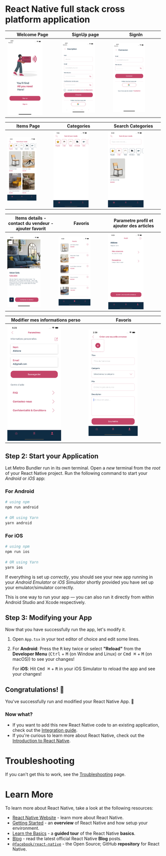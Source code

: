# React Native full stack cross platform application

Welcome Page  | SignUp page | SignIn |
------------- | ------------- | ------------- 
<img src="1.png" alt="Logo" width=70% height=70%  >  | <img src="3.png" alt="Logo" width=70% height=70%  > | <img src="2.png" alt="Logo" width=70% height=70%  >

Items Page  | Categories | Search Categories |
------------- | ------------- | ------------- 
<img src="4.png" alt="Logo" width=70% height=70%  >  | <img src="5.png" alt="Logo" width=70% height=70%  > | <img src="6.png" alt="Logo" width=70% height=70%  >

Items details - contact du vendeur - ajouter favorit  | Favoris | Parametre profil et ajouter des articles |
------------- | ------------- | ------------- 
<img src="8.png" alt="Logo" width=70% height=70%  >  | <img src="7.png" alt="Logo" width=70% height=70%  > | <img src="9.png" alt="Logo" width=70% height=70%  >

Modifier mes informations perso  | Favoris | 
------------- | ------------- |
<img src="10.png" alt="Logo" width=70% height=70%  >  | <img src="11.png" alt="Logo" width=70% height=70%  >

## Step 2: Start your Application

Let Metro Bundler run in its _own_ terminal. Open a _new_ terminal from the _root_ of your React Native project. Run the following command to start your _Android_ or _iOS_ app:

### For Android

```bash
# using npm
npm run android

# OR using Yarn
yarn android
```

### For iOS

```bash
# using npm
npm run ios

# OR using Yarn
yarn ios
```

If everything is set up _correctly_, you should see your new app running in your _Android Emulator_ or _iOS Simulator_ shortly provided you have set up your emulator/simulator correctly.

This is one way to run your app — you can also run it directly from within Android Studio and Xcode respectively.

## Step 3: Modifying your App

Now that you have successfully run the app, let's modify it.

1. Open `App.tsx` in your text editor of choice and edit some lines.
2. For **Android**: Press the <kbd>R</kbd> key twice or select **"Reload"** from the **Developer Menu** (<kbd>Ctrl</kbd> + <kbd>M</kbd> (on Window and Linux) or <kbd>Cmd ⌘</kbd> + <kbd>M</kbd> (on macOS)) to see your changes!

   For **iOS**: Hit <kbd>Cmd ⌘</kbd> + <kbd>R</kbd> in your iOS Simulator to reload the app and see your changes!

## Congratulations! :tada:

You've successfully run and modified your React Native App. :partying_face:

### Now what?

- If you want to add this new React Native code to an existing application, check out the [Integration guide](https://reactnative.dev/docs/integration-with-existing-apps).
- If you're curious to learn more about React Native, check out the [Introduction to React Native](https://reactnative.dev/docs/getting-started).

# Troubleshooting

If you can't get this to work, see the [Troubleshooting](https://reactnative.dev/docs/troubleshooting) page.

# Learn More

To learn more about React Native, take a look at the following resources:

- [React Native Website](https://reactnative.dev) - learn more about React Native.
- [Getting Started](https://reactnative.dev/docs/environment-setup) - an **overview** of React Native and how setup your environment.
- [Learn the Basics](https://reactnative.dev/docs/getting-started) - a **guided tour** of the React Native **basics**.
- [Blog](https://reactnative.dev/blog) - read the latest official React Native **Blog** posts.
- [`@facebook/react-native`](https://github.com/facebook/react-native) - the Open Source; GitHub **repository** for React Native.

